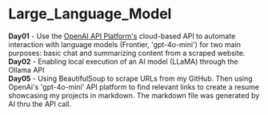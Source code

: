 # Large_Language_Model  
**Day01** - Use the [OpenAI API Platform's](https://platform.openai.com/docs/api-reference/introduction) cloud-based API to automate interaction with language models (Frontier, 'gpt-4o-mini') for two main purposes: basic chat and summarizing content from a scraped website.  
**Day02** - Enabling local execution of an AI model (LLaMA) through the Ollama API  
**Day05** - Using BeautifulSoup to scrape URLs from my GitHub.  Then using OpenAi's 'gpt-4o-mini' API platform to find relevant links to create a resume showcasing my projects in markdown.  The markdown file was generated by AI thru the API call.



